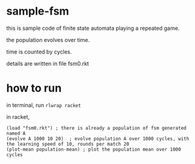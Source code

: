 # sample-fsm

this is sample code of finite state automata playing a repeated game.

the population evolves over time.

time is counted by cycles.

details are written in file fsm0.rkt

# how to run

in terminal, run `rlwrap racket`

in racket, 

```
(load "fsm0.rkt") ; there is already a population of fsm generated named A
(evolve A 1000 10 20)  ; evolve population A over 1000 cycles, with the learning speed of 10, rounds per match 20
(plot-mean population-mean) ; plot the population mean over 1000 cycles
```
